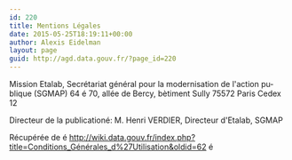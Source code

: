 ```yaml
---
id: 220
title: Mentions Légales
date: 2015-05-25T18:19:11+00:00
author: Alexis Eidelman
layout: page
guid: http://agd.data.gouv.fr/?page_id=220
---
```

<div id="mw-content-text" class="mw-content-ltr" dir="ltr" lang="fr">
  <p>
    Mission Etalab, Secrétariat général pour la modernisation de l'action publique (SGMAP) 64 é 70, allée de Bercy, bètiment Sully 75572 Paris Cedex 12
  </p>
  
  <p>
    Directeur de la publicationé: M. Henri VERDIER, Directeur d'Etalab, SGMAP
  </p>
</div>

<div class="printfooter">
  Récupérée de é <a dir="ltr" href="http://wiki.data.gouv.fr/index.php?title=Conditions_G%C3%A9n%C3%A9rales_d%27Utilisation&oldid=62">http://wiki.data.gouv.fr/index.php?title=Conditions_Générales_d%27Utilisation&oldid=62</a> é
</div>

